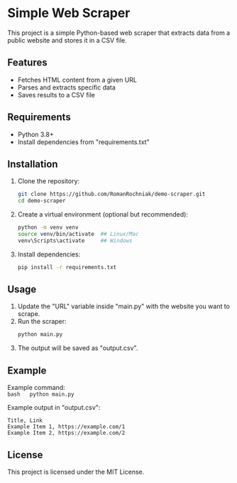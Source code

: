 # Simple Web Scraper

This project is a simple Python-based web scraper that extracts data from a public website and stores it in a CSV file.

## Features  
- Fetches HTML content from a given URL  
- Parses and extracts specific data  
- Saves results to a CSV file  

## Requirements  
- Python 3.8+  
- Install dependencies from "requirements.txt"  

## Installation  
1. Clone the repository:  
   ```bash  
   git clone https://github.com/RomanRochniak/demo-scraper.git  
   cd demo-scraper  
   ```

2. Create a virtual environment (optional but recommended):  
   ```bash  
   python -m venv venv  
   source venv/bin/activate  ## Linux/Mac  
   venv\Scripts\activate     ## Windows  
   ```

3. Install dependencies:  
   ```bash  
   pip install -r requirements.txt  
   ```

## Usage  

1. Update the "URL" variable inside "main.py" with the website you want to scrape.  
2. Run the scraper:  
   ```bash  
   python main.py  
   ```  
3. The output will be saved as "output.csv".  
## Example  
Example command:  
    ```bash  
    python main.py  
    ``` 

Example output in "output.csv":  
```  
Title, Link  
Example Item 1, https://example.com/1  
Example Item 2, https://example.com/2  
```  

## License  
This project is licensed under the MIT License.